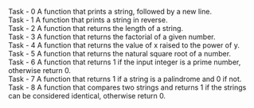 Task - 0 A function that prints a string, followed by a new line. <br>
Task - 1 A function that prints a string in reverse. <br>
Task - 2 A function that returns the length of a string. <br>
Task - 3 A function that returns the factorial of a given number. <br>
Task - 4 A function that returns the value of x raised to the power of y. <br>
Task - 5 A function that returns the natural square root of a number. <br>
Task - 6 A function that returns 1 if the input integer is a prime number, otherwise return 0. <br>
Task - 7 A function that returns 1 if a string is a palindrome and 0 if not. <br>
Task - 8 A function that compares two strings and returns 1 if the strings can be considered identical, otherwise return 0. <br>
